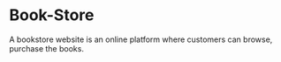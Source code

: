 # Book-Store

A bookstore website is an online platform where customers can browse, purchase the books.
